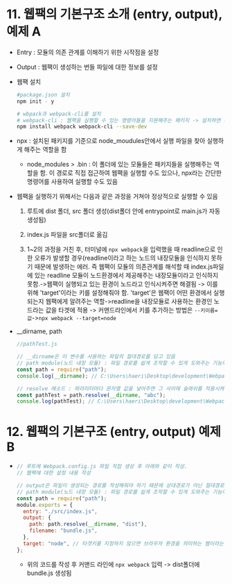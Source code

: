 # 11. 웹팩의 기본구조 소개 (entry, output), 예제 A

* Entry : 모듈의 의존 관계를 이해하기 위한 시작점을 설정

* Output : 웹팩이 생성하는 번들 파일에 대한 정보를 설정

* 웹팩 설치

  ```bash
  #package.json 설치
  npm init - y
  
  # wbpack과 webpack-cli를 설치
  # webpack-cli : 웹팩을 실행할 수 있는 명령어들을 지원해주는 패키지 -> 설치하면 루트 폴더에 node_modules 폴더가 설치됨
  npm install webpack webpack-cli --save-dev
  ```

  

* npx : 설치된 패키지를 기준으로 node_moudules안에서 실행 파일을 찾아 실행하게 해주는 역할을 함

  * node_modules > .bin : 이 폴더에 있는 모듈들은 패키지들을 실행해주는 역할을 함. 이 경로로 직접 접근하여 웹팩을 실행할 수도 있으나, npx라는 간단한 명령어를 사용하여 실행할 수도 있음

* 웹팩을 실행하기 위해서는 다음과 같은 과정을 거쳐야 정상적으로 실행할 수 있음

  1) 루트에 dist 폴더, src 폴더 생성(dist폴더 안에 entrypoint로 main.js가 자동생성됨)

  2) index.js 파일을 src폴더로 옮김

  3) 1~2의 과정을 거친 후, 터미널에 `npx webpack`을 입력했을 때 readline으로 인한 오류가 발생할 경우(readline이라고 하는 노드의 내장모듈을 인식하지 못하기 때문에 발생하는 에러. 즉 웹팩이 모듈의 의존관계를 해석할 때 index.js파일에 있는 readline 모듈이 노드환경에서 제공해주는 내장모듈이라고 인식하지 못함.->웹팩이 실행되고 있는 환경이 노드라고 인식시켜주면 해결됨 -> 이를 위해 'target'이라는 키를 설정해줘야 함. 'target'은 웹팩이 어떤 환경에서 실행되는지 웹팩에게 알려주는 역할->readline을 내장모듈로 사용하는 환경인 노드라는 값을 타겟에 적용 -> 커맨드라인에서 키를 추가하는 방법은 `--키이름=값`->`npx webpack --target=node`

* __dirname, path

  ```javascript
  //pathTest.js
  
  // __dirname은 이 변수를 사용하는 파일의 절대경로를 담고 있음
  // path module(노드 내장 모듈) : 파일 경로를 쉽게 조작할 수 있게 도와주는 기능이 있음
  const path = require("path");
  console.log(__dirname); // C:\Users\haeri\Desktop\development\Webpack
  
  // resolve 메소드 : 파라미터마다 문자열 값을 넣어주면 그 사이에 슬래쉬를 적용시켜서 경로를 조합해줌
  const pathTest = path.resolve(__dirname, "abc");
  console.log(pathTest); // C:\Users\haeri\Desktop\development\Webpack\abc
  ```



# **12. 웹팩의 기본구조 (entry, output) 예제 B**

* ```javascript
  // 루트에 Webpack.config.js 파일 직접 생성 후 아래와 같이 작성. 
  // 웹팩에 대한 설정 내용 작성
  
  // output은 파일이 생성되는 경로를 작성해줘야 하기 때문에 상대경로가 아닌 절대경로로 작성해주어야 함. 노드 환경에서 제공되는 __dirname이라는 변수를 이용해 파일 경로를 만들 것. __dirname은 이 변수를 사용하는 파일의 절대경로를 담고 있음
  // path module(노드 내장 모듈) : 파일 경로를 쉽게 조작할 수 있게 도와주는 기능이 있음
  const path = require("path");
  module.exports = {
    entry: "./src/index.js",
    output: {
      path: path.resolve(__dirname, "dist"),
      filename: "bundle.js",
    },
    target: "node", // 타겟키를 지정하지 않으면 브라우저 환경을 의미하는 웹이라는 값이 기본적으로 지정됨
  };
  
  ```

  * 위의 코드를 작성 후 커맨드 라인에 `npx webpack` 입력 -> dist폴더에 bundle.js 생성됨
